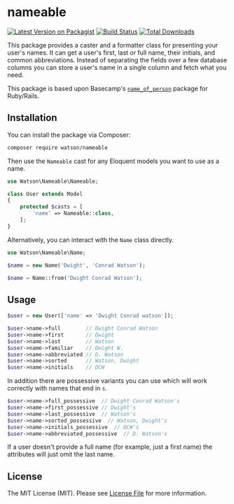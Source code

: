 # nameable

[![Latest Version on Packagist](https://img.shields.io/packagist/v/watson/nameable.svg?style=flat-square)](https://packagist.org/packages/watson/nameable)
[![Build Status](https://img.shields.io/travis/watson/nameable/master.svg?style=flat-square)](https://travis-ci.org/watson/nameable)
[![Total Downloads](https://img.shields.io/packagist/dt/watson/nameable.svg?style=flat-square)](https://packagist.org/packages/watson/nameable)

This package provides a caster and a formatter class for presenting your user's names. It can get a user's first, last or full name, their initials, and common abbreviations. Instead of separating the fields over a few database columns you can store a user's name in a single column and fetch what you need.

This package is based upon Basecamp's [`name_of_person`](https://github.com/basecamp/name_of_person) package for Ruby/Rails.

## Installation

You can install the package via Composer:

```bash
composer require watson/nameable
```

Then use the `Nameable` cast for any Eloquent models you want to use as a name.

```php
use Watson\Nameable\Nameable;

class User extends Model
{
    protected $casts = [
        'name' => Nameable::class,
    ];
}
```

Alternatively, you can interact with the `Name` class directly.

```php
use Watson\Nameable\Name;

$name = new Name('Dwight', 'Conrad Watson');

$name = Name::from('Dwight Conrad Watson');
```

## Usage

```php
$user = new User(['name' => 'Dwight Conrad watson']);

$user->name->full        // Dwight Conrad Watson
$user->name->first       // Dwight
$user->name->last        // Watson
$user->name->familiar    // Dwight W. 
$user->name->abbreviated // D. Watson
$user->name->sorted      // Watson, Dwight
$user->name->initials    // DCW
```

In addition there are possessive variants you can use which will work correctly with names that end in `s`.

```php
$user->name->full_possessive  // Dwight Conrad Watson's
$user->name->first_possessive // Dwight's
$user->name->last_possessive  // Watson's
$user->name->sorted_possessive  // Watson, Dwight's
$user->name->initials_possessive  // DCW's
$user->name->abbreviated_possessive  // D. Watson's
```

If a user doesn't provide a full name (for example, just a first name) the attributes will just omit the last name.

## License

The MIT License (MIT). Please see [License File](LICENSE.md) for more information.
